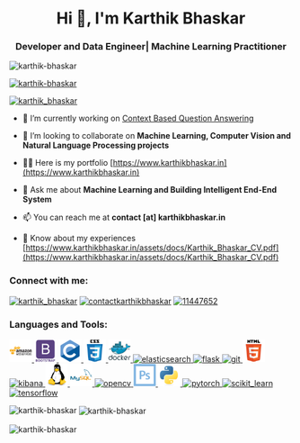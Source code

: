 
<h1 align="center">Hi 👋, I'm Karthik Bhaskar</h1>  
<h3 align="center">Developer and Data Engineer| Machine Learning Practitioner</h3>  
  
<p align="left"> <img src="https://komarev.com/ghpvc/?username=karthik-bhaskar&label=Profile%20views&color=0e75b6&style=flat" alt="karthik-bhaskar" /> </p>  
  
<p align="left"> <a href="https://github.com/ryo-ma/github-profile-trophy"><img src="https://github-profile-trophy.vercel.app/?username=karthik-bhaskar" alt="karthik-bhaskar" /></a> </p>  
  
<p align="left"> <a href="https://twitter.com/karthik_bhaskar" target="blank"><img src="https://img.shields.io/twitter/follow/karthik_bhaskar?logo=twitter&style=for-the-badge" alt="karthik_bhaskar" /></a> </p>  
  
- 🔭 I’m currently working on [Context Based Question Answering](https://github.com/Karthik-Bhaskar/Context-Based-Question-Answering)  
  
- 👯 I’m looking to collaborate on **Machine Learning, Computer Vision and Natural Language Processing projects**  
  
- 👨‍💻 Here is my portfolio [https://www.karthikbhaskar.in](https://www.karthikbhaskar.in)  
  
- 💬 Ask me about **Machine Learning and Building Intelligent End-End System**  
  
- 📫 You can reach me at **contact [at] karthikbhaskar.in**  
  
- 📄 Know about my experiences [https://www.karthikbhaskar.in/assets/docs/Karthik_Bhaskar_CV.pdf](https://www.karthikbhaskar.in/assets/docs/Karthik_Bhaskar_CV.pdf)  
  
<h3 align="left">Connect with me:</h3>  
<p align="left">  
<a href="https://twitter.com/karthik_bhaskar" target="blank"><img align="center" src="https://cdn.jsdelivr.net/npm/simple-icons@3.0.1/icons/twitter.svg" alt="karthik_bhaskar" height="30" width="40" /></a>  
<a href="https://linkedin.com/in/contactkarthikbhaskar" target="blank"><img align="center" src="https://cdn.jsdelivr.net/npm/simple-icons@3.0.1/icons/linkedin.svg" alt="contactkarthikbhaskar" height="30" width="40" /></a>  
<a href="https://stackoverflow.com/users/11447652" target="blank"><img align="center" src="https://cdn.jsdelivr.net/npm/simple-icons@3.0.1/icons/stackoverflow.svg" alt="11447652" height="30" width="40" /></a>  
</p>  
  
<h3 align="left">Languages and Tools:</h3>  
<p align="left"> <a href="https://aws.amazon.com" target="_blank"> <img src="https://raw.githubusercontent.com/devicons/devicon/master/icons/amazonwebservices/amazonwebservices-original-wordmark.svg" alt="aws" width="40" height="40"/> </a> <a href="https://getbootstrap.com" target="_blank"> <img src="https://raw.githubusercontent.com/devicons/devicon/master/icons/bootstrap/bootstrap-plain-wordmark.svg" alt="bootstrap" width="40" height="40"/> </a> <a href="https://www.cprogramming.com/" target="_blank"> <img src="https://raw.githubusercontent.com/devicons/devicon/master/icons/c/c-original.svg" alt="c" width="40" height="40"/> </a> <a href="https://www.w3schools.com/css/" target="_blank"> <img src="https://raw.githubusercontent.com/devicons/devicon/master/icons/css3/css3-original-wordmark.svg" alt="css3" width="40" height="40"/> </a> <a href="https://www.docker.com/" target="_blank"> <img src="https://raw.githubusercontent.com/devicons/devicon/master/icons/docker/docker-original-wordmark.svg" alt="docker" width="40" height="40"/> </a> <a href="https://www.elastic.co" target="_blank"> <img src="https://www.vectorlogo.zone/logos/elastic/elastic-icon.svg" alt="elasticsearch" width="40" height="40"/> </a> <a href="https://flask.palletsprojects.com/" target="_blank"> <img src="https://www.vectorlogo.zone/logos/pocoo_flask/pocoo_flask-icon.svg" alt="flask" width="40" height="40"/> </a> <a href="https://git-scm.com/" target="_blank"> <img src="https://www.vectorlogo.zone/logos/git-scm/git-scm-icon.svg" alt="git" width="40" height="40"/> </a> <a href="https://www.w3.org/html/" target="_blank"> <img src="https://raw.githubusercontent.com/devicons/devicon/master/icons/html5/html5-original-wordmark.svg" alt="html5" width="40" height="40"/> </a> <a href="https://www.elastic.co/kibana" target="_blank"> <img src="https://www.vectorlogo.zone/logos/elasticco_kibana/elasticco_kibana-icon.svg" alt="kibana" width="40" height="40"/> </a> <a href="https://www.linux.org/" target="_blank"> <img src="https://raw.githubusercontent.com/devicons/devicon/master/icons/linux/linux-original.svg" alt="linux" width="40" height="40"/> </a> <a href="https://www.mysql.com/" target="_blank"> <img src="https://raw.githubusercontent.com/devicons/devicon/master/icons/mysql/mysql-original-wordmark.svg" alt="mysql" width="40" height="40"/> </a> <a href="https://opencv.org/" target="_blank"> <img src="https://www.vectorlogo.zone/logos/opencv/opencv-icon.svg" alt="opencv" width="40" height="40"/> </a> <a href="https://www.photoshop.com/en" target="_blank"> <img src="https://raw.githubusercontent.com/devicons/devicon/master/icons/photoshop/photoshop-line.svg" alt="photoshop" width="40" height="40"/> </a> <a href="https://www.python.org" target="_blank"> <img src="https://raw.githubusercontent.com/devicons/devicon/master/icons/python/python-original.svg" alt="python" width="40" height="40"/> </a> <a href="https://pytorch.org/" target="_blank"> <img src="https://www.vectorlogo.zone/logos/pytorch/pytorch-icon.svg" alt="pytorch" width="40" height="40"/> </a> <a href="https://scikit-learn.org/" target="_blank"> <img src="https://upload.wikimedia.org/wikipedia/commons/0/05/Scikit_learn_logo_small.svg" alt="scikit_learn" width="40" height="40"/> </a> <a href="https://www.tensorflow.org" target="_blank"> <img src="https://www.vectorlogo.zone/logos/tensorflow/tensorflow-icon.svg" alt="tensorflow" width="40" height="40"/> </a> </p>  
  
<p><img align="left" src="https://github-readme-stats.vercel.app/api/top-langs?username=karthik-bhaskar&show_icons=true&locale=en&layout=compact" alt="karthik-bhaskar" /></p>  
  
<p>&nbsp;<img align="center" src="https://github-readme-stats.vercel.app/api?username=karthik-bhaskar&show_icons=true&locale=en" alt="karthik-bhaskar" /></p>  
  
<p><img align="center" src="https://github-readme-streak-stats.herokuapp.com/?user=karthik-bhaskar&" alt="karthik-bhaskar" /></p>
